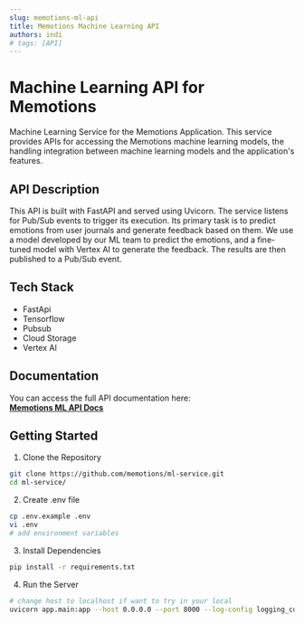 ```yaml
---
slug: memotions-ml-api
title: Memotions Machine Learning API
authors: indi
# tags: [API]
---
```


# Machine Learning API for Memotions

Machine Learning Service for the Memotions Application. This service provides APIs for accessing the Memotions machine learning models, the handling integration between machine learning models and the application's features. 

<!-- truncate -->

<!-- ## Cloud Architecture
<div align="center">
<img src="./assets/memotions-cloud-architecture.png" width="100%" height="50%" >
</div> -->


## API Description
This API is built with FastAPI and served using Uvicorn. The service listens for Pub/Sub events to trigger its execution. Its primary task is to predict emotions from user journals and generate feedback based on them. We use a model developed by our ML team to predict the emotions, and a fine-tuned model with Vertex AI to generate the feedback. The results are then published to a Pub/Sub event.


## Tech Stack
- FastApi
- Tensorflow
- Pubsub
- Cloud Storage
- Vertex AI


## Documentation
You can access the full API documentation here:\
[**Memotions ML API Docs**](https://app.swaggerhub.com/apis/C014B4KY0471/memotions-ml-api/0.1.0)


## Getting Started

1. Clone the Repository
```sh
git clone https://github.com/memotions/ml-service.git
cd ml-service/
```

2. Create .env file
```sh
cp .env.example .env
vi .env
# add environment variables
```

3. Install Dependencies
```sh
pip install -r requirements.txt
```

4. Run the Server
```sh
# change host to localhost if want to try in your local
uvicorn app.main:app --host 0.0.0.0 --port 8000 --log-config logging_config.json
```